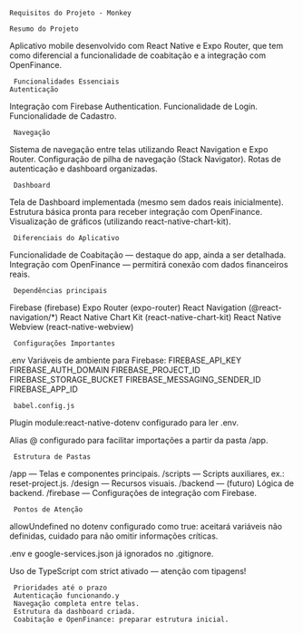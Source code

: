     Requisitos do Projeto - Monkey

    Resumo do Projeto
Aplicativo mobile desenvolvido com React Native e Expo Router, que tem como diferencial a funcionalidade de coabitação e a integração com OpenFinance.

     Funcionalidades Essenciais
    Autenticação
 Integração com Firebase Authentication.
 Funcionalidade de Login.
 Funcionalidade de Cadastro.

     Navegação
 Sistema de navegação entre telas utilizando React Navigation e Expo Router.
 Configuração de pilha de navegação (Stack Navigator).
 Rotas de autenticação e dashboard organizadas.

     Dashboard
 Tela de Dashboard implementada (mesmo sem dados reais inicialmente).
 Estrutura básica pronta para receber integração com OpenFinance.
 Visualização de gráficos (utilizando react-native-chart-kit).

     Diferenciais do Aplicativo
 Funcionalidade de Coabitação — destaque do app, ainda a ser detalhada.
 Integração com OpenFinance — permitirá conexão com dados financeiros reais.

     Dependências principais
 Firebase (firebase)
 Expo Router (expo-router)
 React Navigation (@react-navigation/*)
 React Native Chart Kit (react-native-chart-kit)
 React Native Webview (react-native-webview)

     Configurações Importantes
 .env
     Variáveis de ambiente para Firebase:
FIREBASE_API_KEY
FIREBASE_AUTH_DOMAIN
FIREBASE_PROJECT_ID
FIREBASE_STORAGE_BUCKET
FIREBASE_MESSAGING_SENDER_ID
FIREBASE_APP_ID

     babel.config.js
 Plugin module:react-native-dotenv configurado para ler .env.

Alias @ configurado para facilitar importações a partir da pasta /app.

     Estrutura de Pastas
 /app — Telas e componentes principais.
 /scripts — Scripts auxiliares, ex.: reset-project.js.
 /design — Recursos visuais.
 /backend — (futuro) Lógica de backend.
 /firebase — Configurações de integração com Firebase.

     Pontos de Atenção
allowUndefined no dotenv configurado como true: aceitará variáveis não definidas, cuidado para não omitir informações críticas.

.env e google-services.json já ignorados no .gitignore.

Uso de TypeScript com strict ativado — atenção com tipagens!

     Prioridades até o prazo
     Autenticação funcionando.y
     Navegação completa entre telas.
     Estrutura da dashboard criada.
     Coabitação e OpenFinance: preparar estrutura inicial.